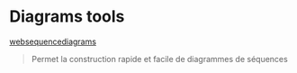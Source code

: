 # Diagrams tools

[websequencediagrams](https://www.websequencediagrams.com/)

> Permet la construction rapide et facile de diagrammes de séquences

